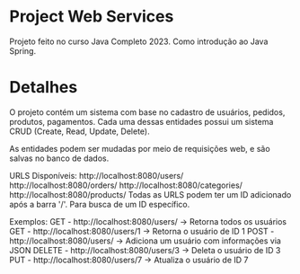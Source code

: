 # Project Web Services

Projeto feito no curso Java Completo 2023. Como introdução ao Java Spring.

# Detalhes

O projeto contém um sistema com base no cadastro de usuários, pedidos, produtos, pagamentos.
Cada uma dessas entidades possui um sistema CRUD (Create, Read, Update, Delete).

As entidades podem ser mudadas por meio de requisições web, e são salvas no banco de dados.

URLS Disponíveis:
http://localhost:8080/users/
http://localhost:8080/orders/
http://localhost:8080/categories/
http://localhost:8080/products/
Todas as URLS podem ter um ID adicionado após a barra '/'. Para busca de um ID específico.

Exemplos:
GET - http://localhost:8080/users/ -> Retorna todos os usuários
GET - http://localhost:8080/users/1 -> Retorna o usuário de ID 1
POST - http://localhost:8080/users/ -> Adiciona um usuário com informações via JSON
DELETE - http://localhost:8080/users/3 -> Deleta o usuário de ID 3
PUT - http://localhost:8080/users/7 -> Atualiza o usuário de ID 7
